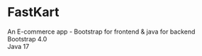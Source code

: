 # FastKart
An E-commerce app - Bootstrap for frontend &amp; java for backend
<br>Bootstrap 4.0
<br>Java 17